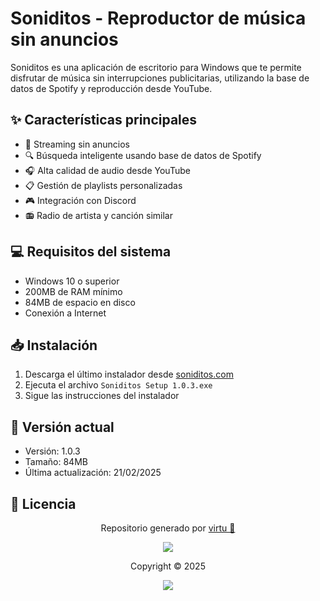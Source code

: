 # Soniditos - Reproductor de música sin anuncios

Soniditos es una aplicación de escritorio para Windows que te permite disfrutar de música sin interrupciones publicitarias, utilizando la base de datos de Spotify y reproducción desde YouTube.

## ✨ Características principales

- 🚫 Streaming sin anuncios
- 🔍 Búsqueda inteligente usando base de datos de Spotify
- 🎧 Alta calidad de audio desde YouTube
- 📋 Gestión de playlists personalizadas
- 🎮 Integración con Discord
- 📻 Radio de artista y canción similar

## 💻 Requisitos del sistema

- Windows 10 o superior
- 200MB de RAM mínimo
- 84MB de espacio en disco
- Conexión a Internet

## 📥 Instalación

1. Descarga el último instalador desde [soniditos.com](https://soniditos.com/install)
2. Ejecuta el archivo `Soniditos Setup 1.0.3.exe`
3. Sigue las instrucciones del instalador

## 🔄 Versión actual

- Versión: 1.0.3
- Tamaño: 84MB
- Última actualización: 21/02/2025

## 📝 Licencia

<p align="center">
	Repositorio generado por <a href="https://github.com/sabiopobre" target="_blank">virtu 🎣</a>
</p>

<p align="center">
	<img src="https://open.soniditos.com/cat_footer.svg" />
</p>

<p align="center">
	Copyright &copy; 2025
</p>

<p align="center">
	<a href="/LICENSE"><img src="https://img.shields.io/static/v1.svg?style=for-the-badge&label=License&message=MIT&logoColor=d9e0ee&colorA=363a4f&colorB=b7bdf8"/></a>
</p>
